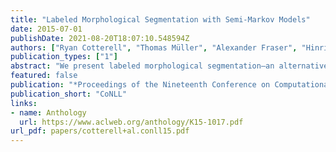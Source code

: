 ```yaml
---
title: "Labeled Morphological Segmentation with Semi-Markov Models"
date: 2015-07-01
publishDate: 2021-08-20T18:07:10.548594Z
authors: ["Ryan Cotterell", "Thomas Müller", "Alexander Fraser", "Hinrich Schütze"]
publication_types: ["1"]
abstract: "We present labeled morphological segmentation—an alternative view of morphological processing that unifies several tasks. We introduce a new hierarchy of morphotactic tagsets and Chipmunk, a discriminative morphological segmentation system that, contrary to previous work, explicitly models morphotactics. We show improved performance on three tasks for all six languages: (i) morphological segmentation, (ii) stemming and (iii)  morphological tag classification. For morphological segmentation our method shows absolute improvements of 2-6 points F1 over a strong baseline."
featured: false
publication: "*Proceedings of the Nineteenth Conference on Computational Natural Language Learning*"
publication_short: "CoNLL"
links:
- name: Anthology
  url: https://www.aclweb.org/anthology/K15-1017.pdf
url_pdf: papers/cotterell+al.conll15.pdf
---
```


